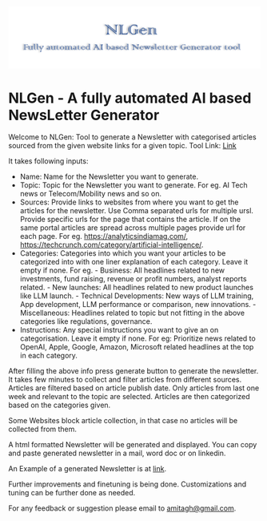![NLGen - A fully automated AI based NewsLetter Generator](NLGen-Logo.png)
# NLGen - A fully automated AI based NewsLetter Generator
Welcome to NLGen: Tool to generate a Newsletter with categorised articles sourced from the given website links for a given topic.
Tool Link: [Link](https://huggingface.co/spaces/amitagh/NL-Gen-Public)

It takes following inputs:
* Name: Name for the Newsletter you want to generate.
* Topic: Topic for the Newsletter you want to generate. For eg. AI Tech news or Telecom/Mobility news and so on.
* Sources: Provide links to websites from where you want to get the articles for the newsletter. Use Comma separated urls for multiple ursl. Provide specific urls for the page that contains the article. If on the same portal articles are spread across multiple pages provide url for each page. For eg. https://analyticsindiamag.com/, https://techcrunch.com/category/artificial-intelligence/. 
* Categories: Categories into which you want your articles to be categorized into with one liner explanation of each category. Leave it empty if none. For eg. - Business: All headlines related to new investments, fund raising, revenue or profit numbers, analyst reports related. - New launches: All headlines related to new product launches like LLM launch. - Technical Developments: New ways of LLM training, App development, LLM performance or comparison, new innovations. - Miscellaneous: Headlines related to topic but not fitting in the above categories like regulations, governance.
* Instructions: Any special instructions you want to give an on categorisation. Leave it empty if none. For eg: Prioritize news related to OpenAI, Apple, Google, Amazon, Microsoft related headlines at the top in each category.

After filling the above info press generate button to generate the newsletter. It takes few minutes to collect and filter articles from different sources. Articles are filtered based on article publish date. Only articles from last one week and relevant to the topic are selected. Articles are then categorized based on the categories given.

Some Websites block article collection, in that case no articles will be collected from them.

A html formatted Newsletter will be generated and displayed. You can copy and paste generated newsletter in a mail, word doc or on linkedin. 

An Example of a generated Newsletter is at [link](https://www.linkedin.com/pulse/ai-insights-25th-june-2024-amit-ghadge-9v3gf).

Further improvements and finetuning is being done. Customizations and tuning can be further done as needed.

For any feedback or suggestion please email to amitagh@gmail.com.


